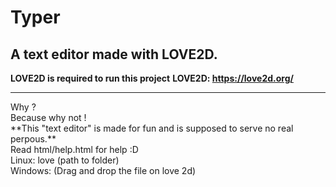# Typer<br>
## A text editor made with LOVE2D.<br>
**LOVE2D is required to run this project**
**LOVE2D: https://love2d.org/**
<hr>
Why ?<br>
Because why not !<br>
**This "text editor" is made for fun and is supposed to serve no real perpous.**<br>
Read html/help.html for help :D<br>
Linux: love (path to folder)<br>
Windows: (Drag and drop the file on love 2d)

